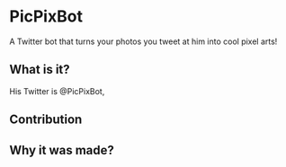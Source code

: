 # PicPixBot

A Twitter bot that turns your photos you tweet at him into cool pixel arts!


## What is it?

His Twitter is @PicPixBot, 


## Contribution



## Why it was made?


